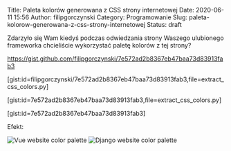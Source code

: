 Title: Paleta kolorów generowana z CSS strony internetowej
Date: 2020-06-11 15:56
Author: filipgorczynski
Category: Programowanie
Slug: paleta-kolorow-generowana-z-css-strony-internetowej
Status: draft

Zdarzyło się Wam kiedyś podczas odwiedzania strony Waszego ulubionego frameworka chcieliście wykorzystać paletę kolorów z tej strony?

https://gist.github.com/filipgorczynski/7e572ad2b8367eb47baa73d83913fab3

[gist:id=filipgorczynski/7e572ad2b8367eb47baa73d83913fab3,file=extract_css_colors.py]

[gist:id=7e572ad2b8367eb47baa73d83913fab3,file=extract_css_colors.py]

[gist:id=7e572ad2b8367eb47baa73d83913fab3]

<script src="https://gist.github.com/filipgorczynski/7e572ad2b8367eb47baa73d83913fab3.js"></script>

Efekt:

![Vue website color palette](https://filipgorczynski.files.wordpress.com/2020/06/vue.png)
![Django website color palette](https://filipgorczynski.files.wordpress.com/2020/06/django.png?w=74)
